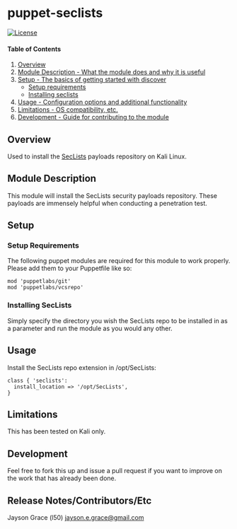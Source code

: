 puppet-seclists
===================
[![License](http://img.shields.io/:license-mit-blue.svg)](http://doge.mit-license.org)

#### Table of Contents

1. [Overview](#overview)
2. [Module Description - What the module does and why it is
   useful](#module-description)
3. [Setup - The basics of getting started with discover](#setup)
    * [Setup requirements](#setup-requirements)
    * [Installing seclists](#installing-seclists)
4. [Usage - Configuration options and additional functionality](#usage)
5. [Limitations - OS compatibility, etc.](#limitations)
6. [Development - Guide for contributing to the module](#development)

## Overview

Used to install the [SecLists](https://github.com/danielmiessler/SecLists) payloads repository on Kali Linux.

## Module Description

This module will install the SecLists security payloads repository. These payloads are immensely helpful when 
conducting a penetration test.

## Setup

### Setup Requirements

The following puppet modules are required for this module to work
properly. Please add them to your Puppetfile like so:

```
mod 'puppetlabs/git'
mod 'puppetlabs/vcsrepo'
```

### Installing SecLists

Simply specify the directory you wish the SecLists repo to be installed in as
a parameter and run the module as you would any other.

## Usage
Install the SecLists repo extension in /opt/SecLists:
```
class { 'seclists':
  install_location => '/opt/SecLists',
}
```

## Limitations

This has been tested on Kali only.

## Development

Feel free to fork this up and issue a pull request if you want to
improve on the work that has already been done.

## Release Notes/Contributors/Etc

Jayson Grace (l50) <jayson.e.grace@gmail.com>
